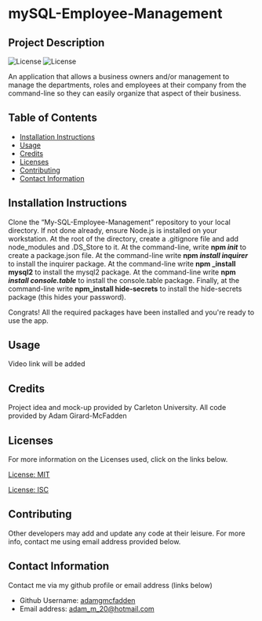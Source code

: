 # mySQL-Employee-Management

## Project Description

![License](https://img.shields.io/badge/License-MIT-blue.svg "License Badge")
![License](https://img.shields.io/badge/License-ISC-green.svg "License Badge")

An application that allows a business owners and/or management to manage the departments, roles and employees at their company from the command-line so they can easily organize that aspect of their business.

## Table of Contents
- [Installation Instructions](#installation-instructions)
- [Usage](#usage)
- [Credits](#credits)
- [Licenses](#licenses)
- [Contributing](#contributing)
- [Contact Information](#contact-information)

## Installation Instructions

Clone the “My-SQL-Employee-Management” repository to your local directory. If not done already, ensure Node.js is installed on your workstation. At the root of the directory, create a .gitignore file and add node_modules and .DS_Store to it. At the command-line, write **npm _init_** to create a package.json file. At the command-line write **npm _install inquirer_** to install the inquirer package. At the command-line write **npm _install mysql2** to install the mysql2 package. At the command-line write **npm _install console.table_** to install the console.table package. Finally, at the command-line write **npm_install hide-secrets** to install the hide-secrets package (this hides your password). 

Congrats! All the required packages have been installed and you're ready to use the app. 

## Usage

Video link will be added

## Credits

Project idea and mock-up provided by Carleton University. All code provided by Adam Girard-McFadden

## Licenses

For more information on the Licenses used, click on the links below.

[License: MIT](https://choosealicense.com/licenses/mit/)

[License: ISC](https://choosealicense.com/licenses/isc/)

## Contributing

Other developers may add and update any code at their leisure. For more info, contact me using email address provided below.

## Contact Information

Contact me via my github profile or email address (links below)

- Github Username: [adamgmcfadden](https://github.com/adamgmcfadden)
- Email address: adam_m_20@hotmail.com

